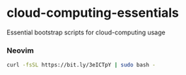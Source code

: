 # cloud-computing-essentials

Essential bootstrap scripts for cloud-computing usage

### Neovim

```bash
curl -fsSL https://bit.ly/3eICTpY | sudo bash -
```

